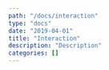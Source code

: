 ```yaml
---
path: "/docs/interaction"
type: "docs"
date: "2019-04-01"
title: "Interaction"
description: "Description"
categories: []
---
```

